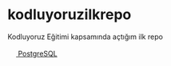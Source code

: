 # kodluyoruzilkrepo
Kodluyoruz Eğitimi kapsamında açtığım ilk repo


<a href="https://github.com/karcan/HRMS.PostgreSQL"> <img width=17 src="https://github.com/karcan/javaBootcamp/blob/master/images/postgresql-32.png?raw=true"> PostgreSQL</a>
